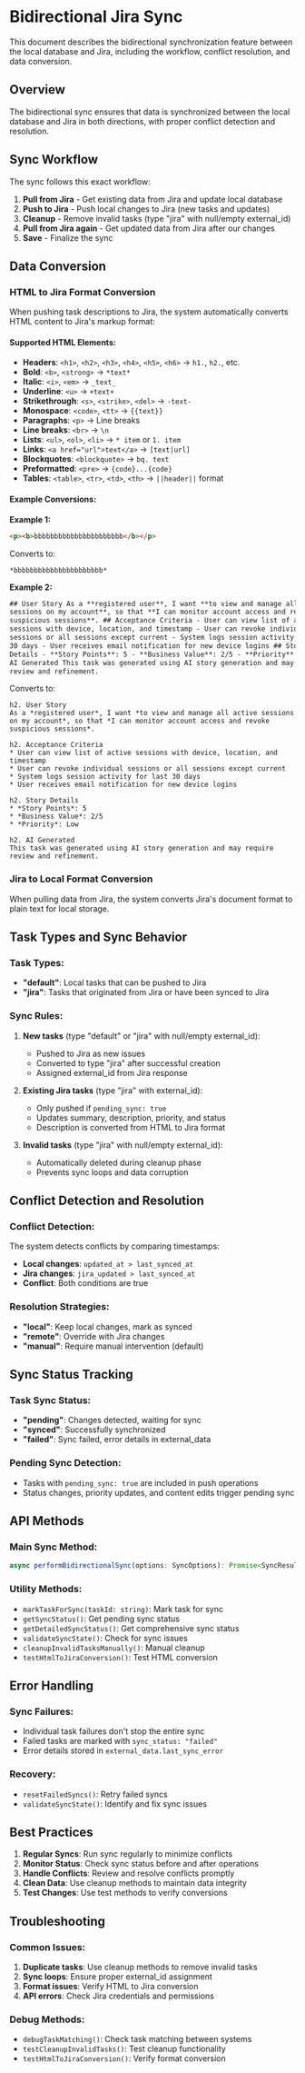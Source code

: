 # Bidirectional Jira Sync

This document describes the bidirectional synchronization feature between the local database and Jira, including the workflow, conflict resolution, and data conversion.

## Overview

The bidirectional sync ensures that data is synchronized between the local database and Jira in both directions, with proper conflict detection and resolution.

## Sync Workflow

The sync follows this exact workflow:

1. **Pull from Jira** - Get existing data from Jira and update local database
2. **Push to Jira** - Push local changes to Jira (new tasks and updates)
3. **Cleanup** - Remove invalid tasks (type "jira" with null/empty external_id)
4. **Pull from Jira again** - Get updated data from Jira after our changes
5. **Save** - Finalize the sync

## Data Conversion

### HTML to Jira Format Conversion

When pushing task descriptions to Jira, the system automatically converts HTML content to Jira's markup format:

#### Supported HTML Elements:

- **Headers**: `<h1>`, `<h2>`, `<h3>`, `<h4>`, `<h5>`, `<h6>` → `h1.`, `h2.`, etc.
- **Bold**: `<b>`, `<strong>` → `*text*`
- **Italic**: `<i>`, `<em>` → `_text_`
- **Underline**: `<u>` → `+text+`
- **Strikethrough**: `<s>`, `<strike>`, `<del>` → `-text-`
- **Monospace**: `<code>`, `<tt>` → `{{text}}`
- **Paragraphs**: `<p>` → Line breaks
- **Line breaks**: `<br>` → `\n`
- **Lists**: `<ul>`, `<ol>`, `<li>` → `* item` or `1. item`
- **Links**: `<a href="url">text</a>` → `[text|url]`
- **Blockquotes**: `<blockquote>` → `bq. text`
- **Preformatted**: `<pre>` → `{code}...{code}`
- **Tables**: `<table>`, `<tr>`, `<td>`, `<th>` → `||header||` format

#### Example Conversions:

**Example 1:**

```html
<p><b>bbbbbbbbbbbbbbbbbbbbbb</b></p>
```

Converts to:

```
*bbbbbbbbbbbbbbbbbbbbbb*
```

**Example 2:**

```html
## User Story As a **registered user**, I want **to view and manage all active
sessions on my account**, so that **I can monitor account access and revoke
suspicious sessions**. ## Acceptance Criteria - User can view list of active
sessions with device, location, and timestamp - User can revoke individual
sessions or all sessions except current - System logs session activity for last
30 days - User receives email notification for new device logins ## Story
Details - **Story Points**: 5 - **Business Value**: 2/5 - **Priority**: Low ##
AI Generated This task was generated using AI story generation and may require
review and refinement.
```

Converts to:

```
h2. User Story
As a *registered user*, I want *to view and manage all active sessions on my account*, so that *I can monitor account access and revoke suspicious sessions*.

h2. Acceptance Criteria
* User can view list of active sessions with device, location, and timestamp
* User can revoke individual sessions or all sessions except current
* System logs session activity for last 30 days
* User receives email notification for new device logins

h2. Story Details
* *Story Points*: 5
* *Business Value*: 2/5
* *Priority*: Low

h2. AI Generated
This task was generated using AI story generation and may require review and refinement.
```

### Jira to Local Format Conversion

When pulling data from Jira, the system converts Jira's document format to plain text for local storage.

## Task Types and Sync Behavior

### Task Types:

- **"default"**: Local tasks that can be pushed to Jira
- **"jira"**: Tasks that originated from Jira or have been synced to Jira

### Sync Rules:

1. **New tasks** (type "default" or "jira" with null/empty external_id):

   - Pushed to Jira as new issues
   - Converted to type "jira" after successful creation
   - Assigned external_id from Jira response

2. **Existing Jira tasks** (type "jira" with external_id):

   - Only pushed if `pending_sync: true`
   - Updates summary, description, priority, and status
   - Description is converted from HTML to Jira format

3. **Invalid tasks** (type "jira" with null/empty external_id):
   - Automatically deleted during cleanup phase
   - Prevents sync loops and data corruption

## Conflict Detection and Resolution

### Conflict Detection:

The system detects conflicts by comparing timestamps:

- **Local changes**: `updated_at > last_synced_at`
- **Jira changes**: `jira_updated > last_synced_at`
- **Conflict**: Both conditions are true

### Resolution Strategies:

- **"local"**: Keep local changes, mark as synced
- **"remote"**: Override with Jira changes
- **"manual"**: Require manual intervention (default)

## Sync Status Tracking

### Task Sync Status:

- **"pending"**: Changes detected, waiting for sync
- **"synced"**: Successfully synchronized
- **"failed"**: Sync failed, error details in external_data

### Pending Sync Detection:

- Tasks with `pending_sync: true` are included in push operations
- Status changes, priority updates, and content edits trigger pending sync

## API Methods

### Main Sync Method:

```typescript
async performBidirectionalSync(options: SyncOptions): Promise<SyncResult>
```

### Utility Methods:

- `markTaskForSync(taskId: string)`: Mark task for sync
- `getSyncStatus()`: Get pending sync status
- `getDetailedSyncStatus()`: Get comprehensive sync status
- `validateSyncState()`: Check for sync issues
- `cleanupInvalidTasksManually()`: Manual cleanup
- `testHtmlToJiraConversion()`: Test HTML conversion

## Error Handling

### Sync Failures:

- Individual task failures don't stop the entire sync
- Failed tasks are marked with `sync_status: "failed"`
- Error details stored in `external_data.last_sync_error`

### Recovery:

- `resetFailedSyncs()`: Retry failed syncs
- `validateSyncState()`: Identify and fix sync issues

## Best Practices

1. **Regular Syncs**: Run sync regularly to minimize conflicts
2. **Monitor Status**: Check sync status before and after operations
3. **Handle Conflicts**: Review and resolve conflicts promptly
4. **Clean Data**: Use cleanup methods to maintain data integrity
5. **Test Changes**: Use test methods to verify conversions

## Troubleshooting

### Common Issues:

1. **Duplicate tasks**: Use cleanup methods to remove invalid tasks
2. **Sync loops**: Ensure proper external_id assignment
3. **Format issues**: Verify HTML to Jira conversion
4. **API errors**: Check Jira credentials and permissions

### Debug Methods:

- `debugTaskMatching()`: Check task matching between systems
- `testCleanupInvalidTasks()`: Test cleanup functionality
- `testHtmlToJiraConversion()`: Verify format conversion
